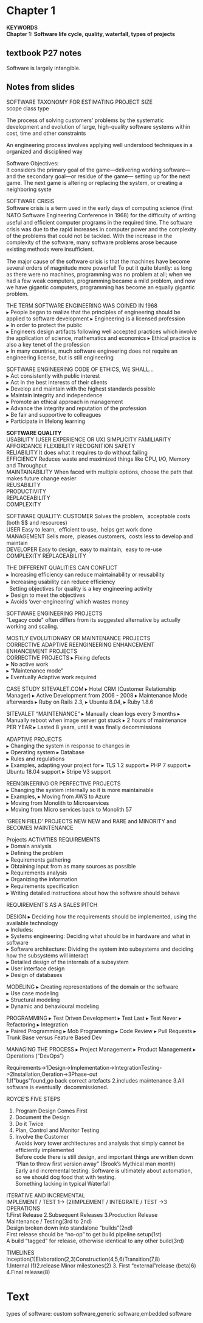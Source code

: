 # Chapter 1
**KEYWORDS  
Chapter 1: Software life cycle, quality, waterfall, types of projects**

## textbook P27 notes  
Software is largely intangible.  
## Notes from slides
SOFTWARE TAXONOMY FOR ESTIMATING PROJECT SIZE  
scope class type  

The process of solving customers’ problems by the systematic development and evolution of large, high-quality software systems within cost, time and other constraints   

An engineering process involves applying well understood techniques in a organized and disciplined way  

Software Objectives:  
It considers the primary goal of the game—delivering working software—and the secondary goal—or residue of the game— setting up for the next game. The next game is altering or replacing the system, or creating a neighboring syste

SOFTWARE CRISIS  
Software crisis is a term used in the early days of computing science (ﬁrst NATO Software Engineering Conference in 1968) for the difﬁculty of writing useful and efﬁcient computer programs in the required time. 
The software crisis was due to the rapid increases in computer power and the complexity of the problems that could not be tackled. With the increase in the complexity of the software, many software problems arose because existing methods were insufﬁcient.

The major cause of the software crisis is that the machines have become several orders of magnitude more powerful! To put it quite bluntly: as long as there were no machines, programming was no problem at all; when we had a few weak computers, programming became a mild problem, and now we have gigantic computers, programming has become an equally gigantic problem. 

THE TERM SOFTWARE ENGINEERING WAS COINED IN 1968   
▸ People began to realize that the principles of engineering should be applied to software development
▸ Engineering is a licensed profession   
▸ In order to protect the public   
▸ Engineers design artifacts following well accepted practices which involve the application of science, mathematics and economics
▸ Ethical practice is also a key tenet of the profession  
▸ In many countries, much software engineering does not require an engineering license, but is still engineering

SOFTWARE ENGINEERING CODE OF ETHICS, WE SHALL…  
▸ Act consistently with public interest   
▸ Act in the best interests of their clients   
▸ Develop and maintain with the highest standards possible  
▸ Maintain integrity and independence  
▸ Promote an ethical approach in management  
▸ Advance the integrity and reputation of the profession  
▸ Be fair and supportive to colleagues  
▸ Participate in lifelong learning  

**SOFTWARE QUALITY**  
USABILITY (USER EXPERIENCE OR UX) SIMPLICITY FAMILIARITY AFFORDANCE FLEXIBILITY  RECOGNITION SAFETY  
RELIABILITY It does what it requires to do without failing  
EFFICIENCY  Reduces waste and maximized things like CPU, I/O, Memory and Throughput  
MAINTAINABILITY  When faced with multiple options, choose the path that makes future change easier  
REUSABILITY   
PRODUCTIVITY   
REPLACEABILITY  
COMPLEXITY  

SOFTWARE QUALITY:
CUSTOMER Solves the problem,  acceptable costs (both $$ and resources)  
USER Easy to learn,  efﬁcient to use,  helps get work done  
MANAGEMENT Sells more,  pleases customers,  costs less to develop and maintain  
DEVELOPER Easy to design,  easy to maintain,  easy to re-use  
COMPLEXITY   REPLACEABILITY  

THE DIFFERENT QUALITIES CAN CONFLICT  
▸ Increasing efﬁciency can reduce maintainability or reusability   
▸ Increasing usability can reduce efﬁciency  
  Setting objectives for quality is a key engineering activity  
 ▸ Design to meet the objectives   
 ▸ Avoids ‘over-engineering’ which wastes money  
 
 SOFTWARE ENGINEERING PROJECTS  
"Legacy code" often differs from its suggested alternative by actually working and scaling.   

MOSTLY EVOLUTIONARY OR MAINTENANCE PROJECTS  
CORRECTIVE  ADAPTIVE  REENGINEERING   ENHANCEMENT    
ENHANCEMENT PROJECTS  
CORRECTIVE PROJECTS
▸ Fixing defects  
▸ No active work  
▸ “Maintenance mode”  
▸ Eventually Adaptive work required  

CASE STUDY SITEVALET.COM 
▸ Hotel CRM (Customer Relationship Manager)
▸ Active Development from 2006 - 2008
▸ Maintenance Mode afterwards
▸ Ruby on Rails 2.3,
▸ Ubuntu 8.04,
▸ Ruby 1.8.6

SITEVALET “MAINTENANCE”
▸ Manually clean logs every 3 months
▸ Manually reboot when image server got stuck
▸ 2 hours of maintenance PER YEAR
▸ Lasted 8 years, until it was ﬁnally decommissions

ADAPTIVE PROJECTS  
▸ Changing the system in response to changes in  
▸ Operating system ▸ Database  
▸ Rules and regulations  
▸ Examples, adapting your project for ▸ TLS 1.2 support ▸ PHP 7 support ▸ Ubuntu 18.04 support ▸ Stripe V3 support  

REENGINEERING OR  PERFECTIVE PROJECTS  
▸ Changing the system internally so it is more maintainable  
▸ Examples, ▸ Moving from AWS to Azure  
▸ Moving from Monolith to Microservices   
▸ Moving from Micro services back to Monolith 57  

‘GREEN FIELD’ PROJECTS
NEW NEW and RARE and MINORITY and BECOMES MAINTENANCE   

Projects ACTIVITIES 
REQUIREMENTS   
▸ Domain analysis   
▸ Deﬁning the problem  
▸ Requirements gathering  
▸ Obtaining input from as many sources as possible  
▸ Requirements analysis  
▸ Organizing the information  
▸ Requirements speciﬁcation  
▸ Writing detailed instructions about how the software should behave  

REQUIREMENTS AS A SALES PITCH

DESIGN
▸ Deciding how the requirements should be implemented, using the available technology  
▸ Includes:    
▸ Systems engineering: Deciding what should be in hardware and what in software   
▸ Software architecture: Dividing the system into subsystems and deciding how the subsystems will interact   
▸ Detailed design of the internals of a subsystem    
▸ User interface design   
▸ Design of databases   

MODELING 
▸ Creating representations of the domain or the software  
▸ Use case modeling  
▸ Structural modeling   
▸ Dynamic and behavioural modeling  

PROGRAMMING
▸ Test Driven Development ▸ Test Last ▸ Test Never ▸ Refactoring ▸ Integration   
▸ Paired Programming ▸ Mob Programming ▸ Code Review ▸ Pull Requests ▸ Trunk Base versus Feature Based Dev  

MANAGING THE PROCESS ▸ Project Management ▸ Product Management ▸ Operations (“DevOps”)  

Requirements->1Design->Implementation->IntegrationTesting->2Installation,Oeration->3Phase-out  
1.If"bugs"found,go back correct artefacts 2.includes maintenance 3.All software is eventually  decommissioned.    

ROYCE’S FIVE STEPS  
1. Program Design Comes First  
2. Document the Design  
3. Do it Twice  
4. Plan, Control and Monitor Testing  
5. Involve the Customer  
Avoids ivory tower architectures and analysis that simply cannot be efﬁciently implemented  
Before code there is still design, and important things are written down  
“Plan to throw ﬁrst version away” (Brook’s Mythical man month)  
Early and incremental testing.  Software is ultimately about automation, so we should dog food that with testing.  
Something lacking in typical Waterfall  

ITERATIVE AND INCREMENTAL   
IMPLEMENT / TEST 1-> (2)IMPLEMENT / INTEGRATE / TEST ->3 OPERATIONS  
1.First Release 2.Subsequent Releases 3.Production Release  
Maintenance / Testing(3rd to 2nd)  
Design broken down into standalone “builds”(2nd)  
First release should be “no-op” to get build pipeline setup(1st)  
A build “tagged” for release, otherwise identical to any other build(3rd)   

TIMELINES  
Inception(1)Elaboration(2,3)Construction(4,5,6)Transition(7,8)   
1.Internal (1)2.release Minor milestones(2) 3. First “external”release (beta)6) 4.Final release(8)   


# Text
types of software: custom software,generic software,embedded software  


